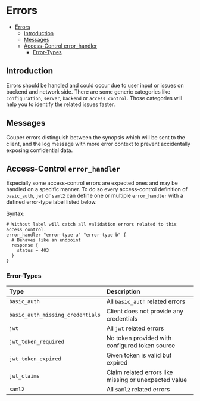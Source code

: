 # Errors

* [Errors](#errors)
    * [Introduction](#introduction)
    * [Messages](#messages)
    * [Access-Control error_handler](#access-control-error_handler)
        * [Error-Types](#error-types)

## Introduction

Errors should be handled and could occur due to user input or issues on backend and network side.
There are some generic categories like `configuration`, `server`, `backend` or `access_control`.
Those categories will help you to identify the related issues faster.

## Messages

Couper errors distinguish between the synopsis which will be sent to the client, and
the log message with more error context to prevent accidentally exposing confidential data.

## Access-Control `error_handler`

Especially some access-control errors are expected ones and may be handled on a specific manner.
To do so every access-control definition of `basic_auth`, `jwt` or `saml2` can define one or multiple
`error_handler` with a defined error-type label listed below.

Syntax:

```hcl
# Without label will catch all validation errors related to this access control. 
error_handler "error-type-a" "error-type-b" {
  # Behaves like an endpoint
  response {
    status = 403
  }
}
```

### Error-Types

| Type                              | Description |
|:----------------------------------|:------------|
| `basic_auth`                      | All `basic_auth` related errors |
| `basic_auth_missing_credentials`  | Client does not provide any credentials |
| `jwt`                             | All `jwt` related errors |
| `jwt_token_required`              | No token provided with configured token source  |
| `jwt_token_expired`               | Given token is valid but expired |
| `jwt_claims`                      | Claim related errors like missing or unexpected value |
| `saml2`                           | All `saml2` related errors |
